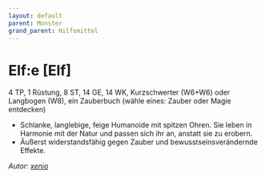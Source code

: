 ```yaml
---
layout: default
parent: Monster
grand_parent: Hilfsmittel
---
```


# Elf:e [Elf]
4 TP, 1 Rüstung, 8 ST, 14 GE, 14 WK, Kurzschwerter (W6+W6) oder Langbogen (W8), ein Zauberbuch (wähle eines: Zauber oder Magie entdecken)
- Schlanke, langlebige, feige Humanoide mit spitzen Ohren. Sie leben in Harmonie mit der Natur und passen sich ihr an, anstatt sie zu erobern.
- Äußerst widerstandsfähig gegen Zauber und bewusstseinsverändernde Effekte.

*Autor: [xenio](https://xenioinabottle.blogspot.com)*